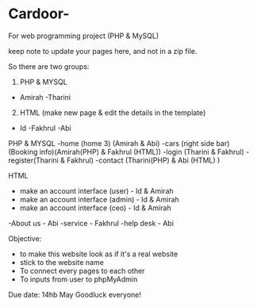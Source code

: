 # Cardoor-
For web programming project (PHP &amp; MySQL)

keep note to update your pages here, and not in a zip file.

So there are two groups:
1. PHP & MYSQL 
- Amirah
-Tharini
2. HTML (make new page & edit the details in the template)
- Id
-Fakhrul
-Abi


PHP & MYSQL
-home (home 3) (Amirah & Abi)
-cars (right side bar)(Booking info)(Amirah(PHP) & Fakhrul (HTML))
-login (Tharini & Fakhrul)
-register(Tharini & Fakhrul)
-contact (Tharini(PHP) & Abi (HTML) )

HTML 
- make an account interface (user) - Id & Amirah
- make an account interface (admin) -  Id & Amirah
- make an account interface (ceo) - Id & Amirah

-About us - Abi
-service - Fakhrul
-help desk - Abi

Objective:
- to make this website look as if it's a real website
- stick to the website name
- To connect every pages to each other
- To inputs from user to phpMyAdmin

Due date: 14hb May
Goodluck everyone!
